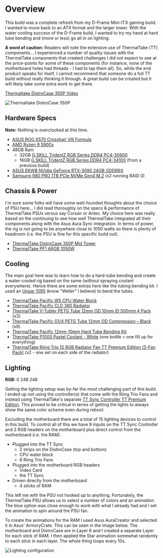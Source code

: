 # Overview

This build was a complete refresh from my D-Frame Mini-ITX gaming build. I wanted to move back to an ATX format and the larger tower. With the water cooling success of the D-Frame build, I wanted to try my hand at hard tube bending and (more or less) go all in on lighting.

**A word of caution:** Readers will note the extensive use of ThermalTake (TT) components... I experienced a number of quality issues with the ThermalTake components that created challenges I did not expect to see at the price-points for some of these components (for instance, none of the motherboard holes had threads - I had to tap them all). So, while the end product speaks for itself, I cannot recommend that someone do a full TT build without really thinking it through. A great build can be created but it will likely take some extra work to get there.

[Thermaltake DistroCase 350P Video](/BryceAshey/current-build/blob/main/media/ThermalTake350P.MOV?raw=true)

![Thermaltake DistroCase 350P](/BryceAshey/current-build/blob/main/media/Thermaltake-DistroCase350P.PNG)

## Hardware Specs

**Note:** Nothing is overclocked at this time.

- [ASUS ROG X570 Crosshair VIII Formula](https://www.amazon.com/gp/product/B07SYGHTCL/ref=ppx_yo_dt_b_search_asin_title?ie=UTF8&psc=1)
- [AMD Ryzen 9 5900x](https://www.amazon.com/AMD-Ryzen-5900X-24-Thread-Processor/dp/B08164VTWH/ref=sr_1_1?crid=21VRXMJYZALEU&dchild=1&keywords=amd+ryzen+9+5900x&qid=1629054774&s=electronics&sprefix=amd+ry%2Celectronics%2C219&sr=1-1)
- 48GB Ram
  - 32GB [G.SKILL TridentZ RGB Series DDR4 PC4-30900](https://www.amazon.com/gp/product/B077Q2ZWHJ/ref=ppx_yo_dt_b_search_asin_title?ie=UTF8&psc=1)
  - 16GB [G.SKILL TridentZ RGB Series DDR4 PC4-34100](https://www.amazon.com/gp/product/B01N4V204L/ref=ppx_yo_dt_b_search_asin_title?ie=UTF8&psc=1) (from a previous build)
- [ASUS EKWB NVidia GeForce RTX-3090 24GB GDDR6X](https://www.asus.com/us/Motherboards-Components/Graphics-Cards/ASUS/RTX3090-24G-EK/)
- [Samsung 980 PRO 1TB PCIe NVMe Gen4 M.2](https://www.amazon.com/gp/product/B08GLX7TNT/ref=ppx_yo_dt_b_search_asin_title?ie=UTF8&psc=1) (x2 running RAID 0)

## Chassis & Power

I'm sure some folks will have some well-founded thoughts about the choice of PSU here... I did read thoroughly on the specs & performance of ThermalTake PSUs versus say Corsair or Antec. My choice here was really based on the continuing to see how well ThermalTake integrated all their components along with the Asus Aura Sync integration. In terms of power, the rig is not going to be anywhere close to 1050 watts so there is plenty of headroom (i.e. the PSU is fine for this specific build out).

- [ThermalTake DistroCase 350P Mid Tower](https://www.thermaltakeusa.com/distrocasetm-350p-mid-tower-chassis.html)
- [ThermalTake PF1 ARGB 1050W](https://www.amazon.com/gp/product/B07WCTCQSK/ref=ppx_yo_dt_b_search_asin_title?ie=UTF8&psc=1)

## Cooling

The main goal here was to learn how to do a hard-tube bending and create a water-cooled rig based on the same (without spraying coolant everywhere). Hence there are some extras here like the tubing bending kit. I used an [Ungar 1095](https://www.amazon.com/185-1095-120-00-Dual-Temperature-Weller/dp/B00OQS41U2/ref=sr_1_5?dchild=1&keywords=heat+gun+weller+1095&qid=1629059985&sr=8-5) (know "Weller" I believe) to bend the tubes.

- [ThermalTake Pacific W5 CPU Water Block](https://www.thermaltakeusa.com/pacific-w5-cpu-water-block.html)
- [ThermalTake Pacific CLD 360 Radiator](https://www.thermaltakeusa.com/pacific-cld-360-radiator.html)
- [ThermalTake V-Tubler PETG Tube 12mm OD 10mm ID 500mm 4 Pack](https://www.thermaltakeusa.com/thermaltake-v-tubler-petg-tube-12mm-od-10mm-id-500mm-4-pack.html) (x3)
- [ThermalTake Pacific G1/4 PETG Tube 12mm OD Compression – Black](https://www.thermaltakeusa.com/pacific-g1-4-petg-tube-12mm-od-compression-black.html) (x8)
- [ThermalTake Pacific 12mm-10mm Hard Tube Bending Kit](https://www.thermaltakeusa.com/pacific-12mm-10mm-hard-tube-bending-kit.html)
- [ThermalTake P1000 Pastel Coolant - White](https://www.thermaltakeusa.com/thermaltake-p1000-pastel-coolant-white.html) (one bottle = one fill up for everything)
- [ThermalTake Riing Trio 12 RGB Radiator Fan TT Premium Edition (3-Fan Pack)](https://www.thermaltakeusa.com/riing-trio-12-rgb-radiator-fan-tt-premium-edition-3-fan-pack.html) (x2 - one set on each side of the radiator)

## Lighting

**RGB:** 0 248 248

Getting the lighting setup was by-far the most challenging part of this build. I ended up *not* using the controller(s) that come with the Riing Trio Fans and instead using ThermalTake's separate [TT Sync Controller TT Premium Edition](https://www.thermaltakeusa.com/tt-sync-controller-tt-premium-edition.html). This proved to be critical in terms of getting the lights to always show the same color scheme even during reboot.

Excluding the motherboard there are a total of 15 lighting devices to control in this build. To control all of this we have 9 inputs on the TT Sync Controller and 2 RGB headers on the motherboard plus direct control from the motherboard (i.e. the RAM).

- Plugged into the TT Sync
  - 2 strips on the DistroCase (top and bottom)
  - CPU water block
  - 6 Riing Trio Fans
- Plugged into the motherboard RGB headers
  - Video Card
  - the TT Sync
- Driven directly from the motherboard
  - 4 sticks of RAM

This left me with the PSU *not* hooked up to anything. Fortunately, the ThermalTake PSU allows us to select a number of colors and an animation. The blue option was close enough to work with what I already had and I set the animation to spin around the PSU fan.

To create the animations for the RAM I used Asus AuraCreator and selected it in Asus' ArmoryCrate. This can be seen in the image below. The motherboard and DistroCase are in Layer 6 and I created a separate Layer for each stick of RAM. I then applied the Star animation somewhat randomly to each stick in each layer. The whole thing loops every 10s.

![Lighting configuration](/BryceAshey/current-build/blob/main/media/AuraCreatorMap.PNG)
